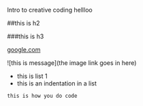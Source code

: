 Intro to creative coding hellloo

##this is h2

###this is h3

[google.com](http://google.com)

![this is message](the image link goes in here)

* this is list 1 
 * this is an indentation in a list
 
 `this is how you do code`